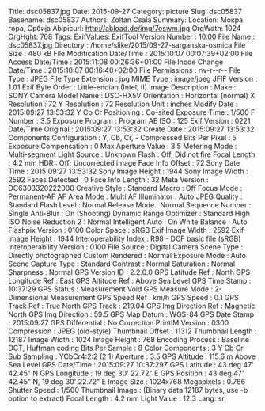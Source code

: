 Title: dsc05837.jpg
Date: 2015-09-27
Category: picture
Slug: dsc05837
Basename: dsc05837
Authors: Zoltan Csala
Summary:
Location: Мокра гора, Србија
Ablpicurl: http://abload.de/img/7oswm.jpg
OrgWdth: 1024
OrgHght: 768
Tags:
ExifValues: ExifTool Version Number : 10.00
            File Name : dsc05837.jpg
            Directory : /home/slike/2015/09-27-sarganska-osmica
            File Size : 480 kB
            File Modification Date/Time : 2015:10:07 00:07:39+02:00
            File Access Date/Time : 2015:11:08 00:26:36+01:00
            File Inode Change Date/Time : 2015:10:07 00:16:40+02:00
            File Permissions : rw-r--r--
            File Type : JPEG
            File Type Extension : jpg
            MIME Type : image/jpeg
            JFIF Version : 1.01
            Exif Byte Order : Little-endian (Intel, II)
            Image Description :
            Make : SONY
            Camera Model Name : DSC-HX5V
            Orientation : Horizontal (normal)
            X Resolution : 72
            Y Resolution : 72
            Resolution Unit : inches
            Modify Date : 2015:09:27 13:53:32
            Y Cb Cr Positioning : Co-sited
            Exposure Time : 1/500
            F Number : 3.5
            Exposure Program : Program AE
            ISO : 125
            Exif Version : 0221
            Date/Time Original : 2015:09:27 13:53:32
            Create Date : 2015:09:27 13:53:32
            Components Configuration : Y, Cb, Cr, -
            Compressed Bits Per Pixel : 5
            Exposure Compensation : 0
            Max Aperture Value : 3.5
            Metering Mode : Multi-segment
            Light Source : Unknown
            Flash : Off, Did not fire
            Focal Length : 4.2 mm
            HDR : Off; Uncorrected image
            Face Info Offset : 72
            Sony Date Time : 2015:09:27 13:53:32
            Sony Image Height : 1944
            Sony Image Width : 2592
            Faces Detected : 0
            Face Info Length : 32
            Meta Version : DC6303320222000
            Creative Style : Standard
            Macro : Off
            Focus Mode : Permanent-AF
            AF Area Mode : Multi
            AF Illuminator : Auto
            JPEG Quality : Standard
            Flash Level : Normal
            Release Mode : Normal
            Sequence Number : Single
            Anti-Blur : On (Shooting)
            Dynamic Range Optimizer : Standard
            High ISO Noise Reduction 2 : Normal
            Intelligent Auto : On
            White Balance : Auto
            Flashpix Version : 0100
            Color Space : sRGB
            Exif Image Width : 2592
            Exif Image Height : 1944
            Interoperability Index : R98 - DCF basic file (sRGB)
            Interoperability Version : 0100
            File Source : Digital Camera
            Scene Type : Directly photographed
            Custom Rendered : Normal
            Exposure Mode : Auto
            Scene Capture Type : Standard
            Contrast : Normal
            Saturation : Normal
            Sharpness : Normal
            GPS Version ID : 2.2.0.0
            GPS Latitude Ref : North
            GPS Longitude Ref : East
            GPS Altitude Ref : Above Sea Level
            GPS Time Stamp : 10:37:29
            GPS Status : Measurement Void
            GPS Measure Mode : 2-Dimensional Measurement
            GPS Speed Ref : km/h
            GPS Speed : 0.1
            GPS Track Ref : True North
            GPS Track : 219.04
            GPS Img Direction Ref : Magnetic North
            GPS Img Direction : 59.5
            GPS Map Datum : WGS-84
            GPS Date Stamp : 2015:09:27
            GPS Differential : No Correction
            PrintIM Version : 0300
            Compression : JPEG (old-style)
            Thumbnail Offset : 11312
            Thumbnail Length : 12187
            Image Width : 1024
            Image Height : 768
            Encoding Process : Baseline DCT, Huffman coding
            Bits Per Sample : 8
            Color Components : 3
            Y Cb Cr Sub Sampling : YCbCr4:2:2 (2 1)
            Aperture : 3.5
            GPS Altitude : 115.6 m Above Sea Level
            GPS Date/Time : 2015:09:27 10:37:29Z
            GPS Latitude : 43 deg 47' 42.45" N
            GPS Longitude : 19 deg 30' 22.72" E
            GPS Position : 43 deg 47' 42.45" N, 19 deg 30' 22.72" E
            Image Size : 1024x768
            Megapixels : 0.786
            Shutter Speed : 1/500
            Thumbnail Image : (Binary data 12187 bytes, use -b option to extract)
            Focal Length : 4.2 mm
            Light Value : 12.3
Lang: sr

